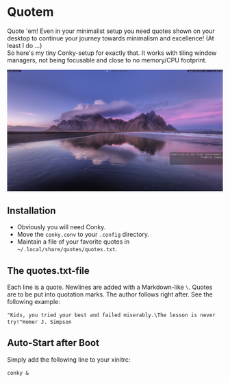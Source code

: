 # Quotem

Quote 'em! Even in your minimalist setup you need quotes shown on your desktop to continue your journey towards minimalism and excellence! (At least I do ...) \
So here's my tiny Conky-setup for exactly that. It works with tiling window managers, not being focusable and close to no memory/CPU footprint.

![Screenshot](images/screenshot.png)

## Installation

- Obviously you will need Conky.
- Move the ```conky.conv``` to your ```.config``` directory.
- Maintain a file of your favorite quotes in ```~/.local/share/quotes/quotes.txt```.

## The quotes.txt-file

Each line is a quote.
Newlines are added with a Markdown-like ```\```.
Quotes are to be put into quotation marks.
The author follows right after.
See the following example:
```
"Kids, you tried your best and failed miserably.\The lesson is never try!"Homer J. Simpson
```

## Auto-Start after Boot
Simply add the following line to your xinitrc:
```shell
conky &
```

